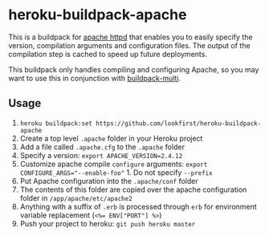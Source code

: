 # heroku-buildpack-apache

This is a buildpack for [apache httpd](http://httpd.apache.org/) that enables you to easily specify the version, compilation arguments and configuration files. The output of the compilation step is cached to speed up future deployments.

This buildpack only handles compiling and configuring Apache, so you may want to use this in conjunction with  [buildpack-multi](https://github.com/ddollar/heroku-buildpack-multi).

## Usage

1. `heroku buildpack:set https://github.com/lookfirst/heroku-buildpack-apache`
1. Create a top level `.apache` folder in your Heroku project
1. Add a file called `.apache.cfg` to the `.apache` folder
  1. Specify a version: `export APACHE_VERSION=2.4.12`
  1. Customize apache compile `configure` arguments: `export CONFIGURE_ARGS="--enable-foo"`
    1. Do not specify `--prefix`
1. Put Apache configuration into the `.apache/conf` folder
  1. The contents of this folder are copied over the apache configuration folder in `/app/apache/etc/apache2`
  1. Anything with a suffix of `.erb` is processed through `erb` for environment variable replacement (`<%= ENV["PORT"] %>`)
1. Push your project to heroku: `git push heroku master`
